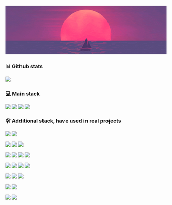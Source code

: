 

![](sunset.gif)

### 📊 Github stats
![](https://github-readme-streak-stats.herokuapp.com/?user=khandosaly&theme=synthwave&hide_border=true)<br/>

### 💻 Main stack
<p>
  <img src="https://img.shields.io/badge/Python-3776AB?style=for-the-badge&logo=python&logoColor=white&color=734981" />
  <img src="https://img.shields.io/badge/django%20rest-ff1709?style=for-the-badge&logo=django&logoColor=white&color=734981" />
  <img src="https://img.shields.io/badge/TypeScript-007ACC?style=for-the-badge&logo=typescript&logoColor=white&color=734981" />
  <img src="https://img.shields.io/badge/React-20232A?style=for-the-badge&logo=react&logoColor=white&color=734981" />
</p>

### 🛠️ Additional stack, have used in real projects
<p>
  <img src="https://img.shields.io/badge/Java-%23ED8B00.svg?style=for-the-badge&logo=openjdk&logoColor=white&color=734981" />
   <img src="https://img.shields.io/badge/javascript-%23323330.svg?style=for-the-badge&logo=javascript&logoColor=white&color=734981" />
</p>

<p>
  <img src="https://img.shields.io/badge/FastAPI-005571?style=for-the-badge&logo=fastapi&logoColor=white&color=734981" />
  <img src="https://img.shields.io/badge/Express%20js-000000?style=for-the-badge&logo=express&logoColor=white&color=734981" />
  <img src="https://img.shields.io/badge/Godot-478CBF?style=for-the-badge&logo=GodotEngine&logoColor=white&color=734981" />
</p>

<p>
  <img src="https://img.shields.io/badge/PostgreSQL-316192?style=for-the-badge&logo=postgresql&logoColor=white&color=734981" />
  <img src="https://img.shields.io/badge/MongoDB-4EA94B?style=for-the-badge&logo=mongodb&logoColor=white&color=734981" />
  <img src="https://img.shields.io/badge/redis-%23DD0031.svg?style=for-the-badge&logo=redis&logoColor=white&color=734981" />
  <img src="https://img.shields.io/badge/SQLite-07405E?style=for-the-badge&logo=sqlite&logoColor=white&color=734981" />
</p>

<p> 
  <img src="https://img.shields.io/badge/Debian-A81D33?style=for-the-badge&logo=debian&logoColor=white&color=734981" />
  <img src="https://img.shields.io/badge/Fedora-51A2DA?style=for-the-badge&logo=fedora&logoColor=white&color=734981" />
  <img src="https://img.shields.io/badge/cent%20os-002260?style=for-the-badge&logo=centos&logoColor=white&color=734981" />
  <img src="https://img.shields.io/badge/Ubuntu-E95420?style=for-the-badge&logo=ubuntu&logoColor=white&color=734981" />
</p>

<p>
  <img src="https://img.shields.io/badge/jenkins-%232C5263.svg?style=for-the-badge&logo=jenkins&logoColor=white&color=734981" />
  <img src="https://img.shields.io/badge/Github%20Actions-282a2e?style=for-the-badge&logo=githubactions&logoColor=white&color=734981" />
  <img src="https://img.shields.io/badge/TeamCity-000000?style=for-the-badge&logo=TeamCity&logoColor=white&color=734981" />
</p>

<p>
  <img src="https://img.shields.io/badge/Docker-2CA5E0?style=for-the-badge&logo=docker&logoColor=white&color=734981" />
  <img src="https://img.shields.io/badge/Proxmox-E57000?style=for-the-badge&logo=proxmox&logoColor=white&color=734981" />
</p>

<p>
  <img src="https://img.shields.io/badge/Nginx-009639?style=for-the-badge&logo=nginx&logoColor=white&color=734981" />
  <img src="https://img.shields.io/badge/Prometheus-000000?style=for-the-badge&logo=prometheus&logoColor=white&color=734981" />
</p>


